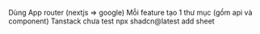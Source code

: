 Dùng App router (nextjs => google)
Mỗi feature tạo 1 thư mục (gồm api và component)
Tanstack chưa test
npx shadcn@latest add sheet